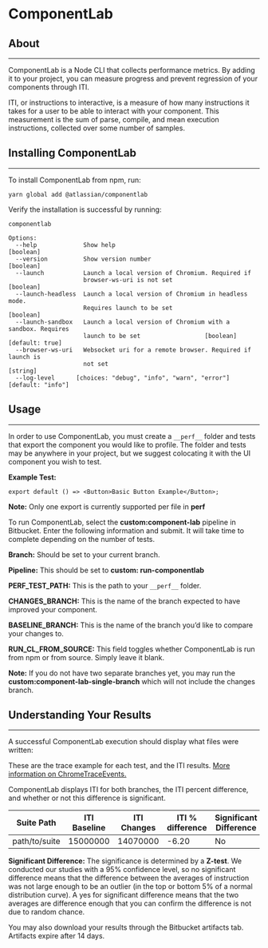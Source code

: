# ComponentLab

## About

---

ComponentLab is a Node CLI that collects performance metrics. By adding it to your project, you can measure progress and prevent regression of your components through ITI.

ITI, or instructions to interactive, is a measure of how many instructions it takes for a user to be able to interact with your component. This measurement is the sum of parse, compile, and mean execution instructions, collected over some number of samples.

## Installing ComponentLab

---

To install ComponentLab from npm, run:

```
yarn global add @atlassian/componentlab
```

Verify the installation is successful by running:

```
componentlab
```

```
Options:
  --help             Show help                                         [boolean]
  --version          Show version number                               [boolean]
  --launch           Launch a local version of Chromium. Required if
                     browser-ws-uri is not set                         [boolean]
  --launch-headless  Launch a local version of Chromium in headless mode.
                     Requires launch to be set                         [boolean]
  --launch-sandbox   Launch a local version of Chromium with a sandbox. Requires
                     launch to be set                  [boolean] [default: true]
  --browser-ws-uri   Websocket uri for a remote browser. Required if launch is
                     not set                                            [string]
  --log-level      [choices: "debug", "info", "warn", "error"] [default: "info"]
```

## Usage

---

In order to use ComponentLab, you must create a `__perf__` folder and tests that export the component you would like to profile. The folder and tests may be anywhere in your project, but we suggest colocating it with the UI component you wish to test.

**Example Test:**

```
export default () => <Button>Basic Button Example</Button>;
```

**Note:** Only one export is currently supported per file in **perf**

To run ComponentLab, select the **custom:component-lab** pipeline in Bitbucket. Enter the following information and submit. It will take time to complete depending on the number of tests.

**Branch:** Should be set to your current branch.

**Pipeline:** This should be set to **custom: run-componentlab**

**PERF_TEST_PATH:** This is the path to your `__perf__` folder.

**CHANGES_BRANCH:** This is the name of the branch expected to have improved your component.

**BASELINE_BRANCH:** This is the name of the branch you’d like to compare your changes to.

**RUN_CL_FROM_SOURCE:** This field toggles whether ComponentLab is run from npm or from source. Simply leave it blank.

**Note:** If you do not have two separate branches yet, you may run the **custom:component-lab-single-branch** which will not include the changes branch.

## Understanding Your Results

---

A successful ComponentLab execution should display what files were written:

These are the trace example for each test, and the ITI results. [More information on ChromeTraceEvents.](https://docs.google.com/document/d/1CvAClvFfyA5R-PhYUmn5OOQtYMH4h6I0nSsKchNAySU/preview)

ComponentLab displays ITI for both branches, the ITI percent difference, and whether or not this difference is significant.

| Suite Path    | ITI Baseline | ITI Changes | ITI % difference | Significant Difference |
| ------------- | ------------ | ----------- | ---------------- | ---------------------- |
| path/to/suite | 15000000     | 14070000    | -6.20            | No                     |

**Significant Difference:** The significance is determined by a **Z-test**. We conducted our studies with a 95% confidence level, so no significant difference means that the difference between the averages of instruction was not large enough to be an outlier (in the top or bottom 5% of a normal distribution curve). A yes for significant difference means that the two averages are difference enough that you can confirm the difference is not due to random chance.

You may also download your results through the Bitbucket artifacts tab. Artifacts expire after 14 days.
